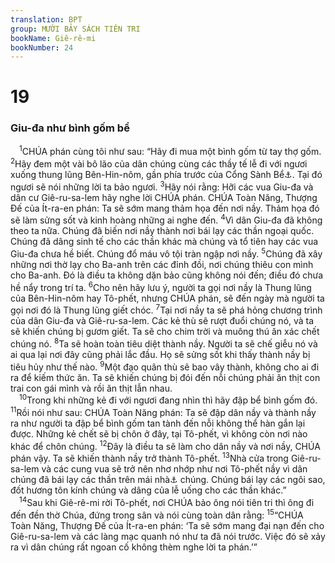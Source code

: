 ```yaml
---
translation: BPT
group: MƯỜI BẢY SÁCH TIÊN TRI
bookName: Giê-rê-mi 
bookNumber: 24
---
```


<div class="title"><h1>19</h1><h3>Giu-đa như bình gốm bể</h3></div>
<span class="verse gie_19_1"> <sup>1</sup>CHÚA phán cùng tôi như sau: “Hãy đi mua một bình gốm từ tay thợ gốm.</span>
<span class="verse gie_19_2"><sup>2</sup>Hãy đem một vài bô lão của dân chúng cùng các thầy tế lễ đi với ngươi xuống thung lũng Bên-Hin-nôm, gần phía trước của Cổng Sành Bể<a data-toggle="tooltip" data-placement="bottom" title="Không ai rõ đích xác địa điểm nầy nhưng người ta tin rằng có thể nó nằm về phía Nam thành phố.">⚓</a>. Tại đó ngươi sẽ nói những lời ta bảo ngươi.</span>
<span class="verse gie_19_3"><sup>3</sup>Hãy nói rằng: Hỡi các vua Giu-đa và dân cư Giê-ru-sa-lem hãy nghe lời CHÚA phán. CHÚA Toàn Năng, Thượng Đế của Ít-ra-en phán: Ta sẽ sớm mang thảm họa đến nơi nầy. Thảm họa đó sẽ làm sửng sốt và kinh hoàng những ai nghe đến.</span>
<span class="verse gie_19_4"><sup>4</sup>Vì dân Giu-đa đã không theo ta nữa. Chúng đã biến nơi nầy thành nơi bái lạy các thần ngoại quốc. Chúng đã dâng sinh tế cho các thần khác mà chúng và tổ tiên hay các vua Giu-đa chưa hề biết. Chúng đổ máu vô tội tràn ngập nơi nầy.</span>
<span class="verse gie_19_5"><sup>5</sup>Chúng đã xây những nơi thờ lạy cho Ba-anh trên các đỉnh đồi, nơi chúng thiêu con mình cho Ba-anh. Đó là điều ta không dặn bảo cũng không nói đến; điều đó chưa hề nẩy trong trí ta.</span>
<span class="verse gie_19_6"><sup>6</sup>Cho nên hãy lưu ý, người ta gọi nơi nầy là Thung lũng của Bên-Hin-nôm hay Tô-phết, nhưng CHÚA phán, sẽ đến ngày mà người ta gọi nơi đó là Thung lũng giết chóc.</span>
<span class="verse gie_19_7"><sup>7</sup>Tại nơi nầy ta sẽ phá hỏng chương trình của dân Giu-đa và Giê-ru-sa-lem. Các kẻ thù sẽ rượt đuổi chúng nó, và ta sẽ khiến chúng bị gươm giết. Ta sẽ cho chim trời và muông thú ăn xác chết chúng nó.</span>
<span class="verse gie_19_8"><sup>8</sup>Ta sẽ hoàn toàn tiêu diệt thành nầy. Người ta sẽ chế giễu nó và ai qua lại nơi đây cũng phải lắc đầu. Họ sẽ sửng sốt khi thấy thành nầy bị tiêu hủy như thế nào.</span>
<span class="verse gie_19_9"><sup>9</sup>Một đạo quân thù sẽ bao vây thành, không cho ai đi ra để kiếm thức ăn. Ta sẽ khiến chúng bị đói đến nỗi chúng phải ăn thịt con trai con gái mình và rồi ăn thịt lẫn nhau.<br/></span>
<span class="verse gie_19_10"> <sup>10</sup>Trong khi những kẻ đi với ngươi đang nhìn thì hãy đập bể bình gốm đó.</span>
<span class="verse gie_19_11"><sup>11</sup>Rồi nói như sau: CHÚA Toàn Năng phán: Ta sẽ đập dân nầy và thành nầy ra như người ta đập bể bình gốm tan tành đến nỗi không thể hàn gắn lại được. Những kẻ chết sẽ bị chôn ở đây, tại Tô-phết, vì không còn nơi nào khác để chôn chúng.</span>
<span class="verse gie_19_12"><sup>12</sup>Đây là điều ta sẽ làm cho dân nầy và nơi nầy, CHÚA phán vậy. Ta sẽ khiến thành nầy trở thành Tô-phết.</span>
<span class="verse gie_19_13"><sup>13</sup>Nhà cửa trong Giê-ru-sa-lem và các cung vua sẽ trở nên nhơ nhớp như nơi Tô-phết nầy vì dân chúng đã bái lạy các thần trên mái nhà<a data-toggle="tooltip" data-placement="bottom" title="Thời xưa người ta nhà có mái bằng để làm thêm phòng.">⚓</a> chúng. Chúng bái lạy các ngôi sao, đốt hương tôn kính chúng và dâng của lễ uống cho các thần khác.”<br/></span>
<span class="verse gie_19_14"> <sup>14</sup>Sau khi Giê-rê-mi rời Tô-phết, nơi CHÚA bảo ông nói tiên tri thì ông đi đến đền thờ Chúa, đứng trong sân và nói cùng toàn dân rằng:</span>
<span class="verse gie_19_15"><sup>15</sup>“CHÚA Toàn Năng, Thượng Đế của Ít-ra-en phán: ‘Ta sẽ sớm mang đại nạn đến cho Giê-ru-sa-lem và các làng mạc quanh nó như ta đã nói trước. Việc đó sẽ xảy ra vì dân chúng rất ngoan cố không thèm nghe lời ta phán.’”<br/></span>
